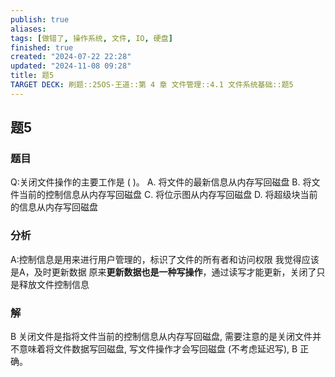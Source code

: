 ```yaml
---
publish: true
aliases: 
tags: [做错了, 操作系统, 文件, IO, 硬盘]
finished: true
created: "2024-07-22 22:28"
updated: "2024-11-08 09:28"
title: 题5
TARGET DECK: 刷题::25OS-王道::第 4 章 文件管理::4.1 文件系统基础::题5
---
```

## 题5
### 题目
Q:关闭文件操作的主要工作是 ( )。
A. 将文件的最新信息从内存写回磁盘
B. 将文件当前的控制信息从内存写回磁盘
C. 将位示图从内存写回磁盘
D. 将超级块当前的信息从内存写回磁盘
### 分析
A:控制信息是用来进行用户管理的，标识了文件的所有者和访问权限
我觉得应该是A，及时更新数据
原来**更新数据也是一种写操作**，通过读写才能更新，关闭了只是释放文件控制信息
### 解
B
关闭文件是指将文件当前的控制信息从内存写回磁盘, 需要注意的是关闭文件并不意味着将文件数据写回磁盘, 写文件操作才会写回磁盘 (不考虑延迟写), B 正确。

